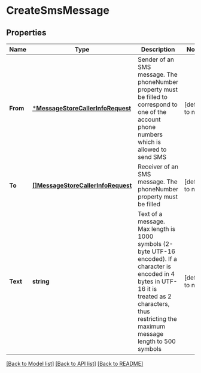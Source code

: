 # CreateSmsMessage

## Properties
Name | Type | Description | Notes
------------ | ------------- | ------------- | -------------
**From** | [***MessageStoreCallerInfoRequest**](MessageStoreCallerInfoRequest.md) | Sender of an SMS message. The phoneNumber property must be filled to correspond to one of the account phone numbers which is allowed to send SMS | [default to null]
**To** | [**[]MessageStoreCallerInfoRequest**](MessageStoreCallerInfoRequest.md) | Receiver of an SMS message. The phoneNumber property must be filled | [default to null]
**Text** | **string** | Text of a message. Max length is 1000 symbols (2-byte UTF-16 encoded). If a character is encoded in 4 bytes in UTF-16 it is treated as 2 characters, thus restricting the maximum message length to 500 symbols | [default to null]

[[Back to Model list]](../README.md#documentation-for-models) [[Back to API list]](../README.md#documentation-for-api-endpoints) [[Back to README]](../README.md)


